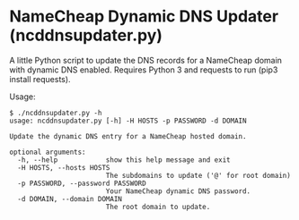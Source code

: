 # NameCheap Dynamic DNS Updater (ncddnsupdater.py)

A little Python script to update the DNS records for a NameCheap domain with
dynamic DNS enabled. Requires Python 3 and requests to run (pip3 install requests).

Usage:

```
$ ./ncddnsupdater.py -h
usage: ncddnsupdater.py [-h] -H HOSTS -p PASSWORD -d DOMAIN

Update the dynamic DNS entry for a NameCheap hosted domain.

optional arguments:
  -h, --help            show this help message and exit
  -H HOSTS, --hosts HOSTS
                        The subdomains to update ('@' for root domain)
  -p PASSWORD, --password PASSWORD
                        Your NameCheap dynamic DNS password.
  -d DOMAIN, --domain DOMAIN
                        The root domain to update.
```
